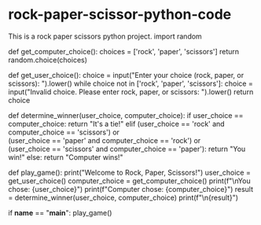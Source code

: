 # rock-paper-scissor-python-code
 This is a rock paper scissors python project.
 import random

def get_computer_choice():
    choices = ['rock', 'paper', 'scissors']
    return random.choice(choices)

def get_user_choice():
    choice = input("Enter your choice (rock, paper, or scissors): ").lower()
    while choice not in ['rock', 'paper', 'scissors']:
        choice = input("Invalid choice. Please enter rock, paper, or scissors: ").lower()
    return choice

def determine_winner(user_choice, computer_choice):
    if user_choice == computer_choice:
        return "It's a tie!"
    elif (user_choice == 'rock' and computer_choice == 'scissors') or \
         (user_choice == 'paper' and computer_choice == 'rock') or \
         (user_choice == 'scissors' and computer_choice == 'paper'):
        return "You win!"
    else:
        return "Computer wins!"

def play_game():
    print("Welcome to Rock, Paper, Scissors!")
    user_choice = get_user_choice()
    computer_choice = get_computer_choice()
    print(f"\nYou chose: {user_choice}")
    print(f"Computer chose: {computer_choice}")
    result = determine_winner(user_choice, computer_choice)
    print(f"\n{result}")

if __name__ == "__main__":
    play_game()
